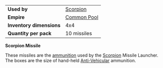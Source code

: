 |                          |                                              |
| ------------------------ | -------------------------------------------- |
| **Used by**              | [Scorpion](../Scorpion.md)                   |
| **Empire**               | [Common Pool](../terminology/Common_Pool.md) |
| **Inventory dimensions** | 4x4                                          |
| **Quantity per pack**    | 10 missiles                                  |

**Scorpion Missile**

These missiles are the [ammunition](../items/Ammunition.md) used by the
[Scorpion](../Scorpion.md) Missile Launcher. The boxes are the size
of hand-held [Anti-Vehicular](../certifications/Anti-Vehicular.md) ammunition.

<!--[Category:Game Items](Category:Game_Items.md)-->
<!--[Category:Ammunition](Category:Ammunition.md)-->
